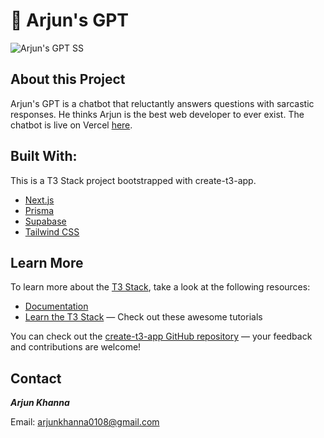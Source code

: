 # 🦁 Arjun's GPT

![Arjun's GPT SS](https://github.com/arjun-sir/arjuns-gpt/assets/75458681/7eface21-4dd8-4e5c-8496-d41a215c1e92)

## About this Project

Arjun's GPT is a chatbot that reluctantly answers questions with sarcastic responses. He thinks Arjun is the best web developer to ever exist. The chatbot is live on Vercel <a href="https://arjuns-gpt.vercel.app/" target="_blank">here</a>.

## Built With:

This is a T3 Stack project bootstrapped with create-t3-app.

- [Next.js](https://nextjs.org)
- [Prisma](https://prisma.io)
- [Supabase](https://supabase.com/)
- [Tailwind CSS](https://tailwindcss.com)

## Learn More

To learn more about the [T3 Stack](https://create.t3.gg/), take a look at the following resources:

- [Documentation](https://create.t3.gg/)
- [Learn the T3 Stack](https://create.t3.gg/en/faq#what-learning-resources-are-currently-available) — Check out these awesome tutorials

You can check out the [create-t3-app GitHub repository](https://github.com/t3-oss/create-t3-app) — your feedback and contributions are welcome!

## Contact
***Arjun Khanna***

Email: [arjunkhanna0108@gmail.com](mailto:arjunkhanna0108@gmail.com)
